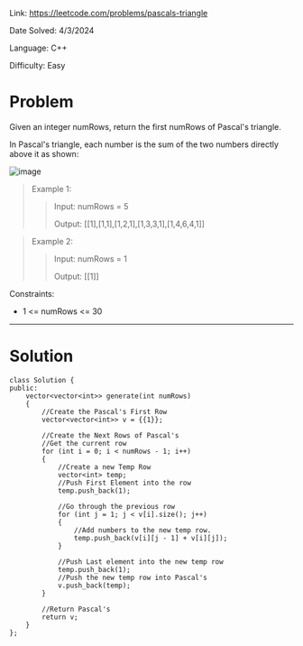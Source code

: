 Link: https://leetcode.com/problems/pascals-triangle

Date Solved: 4/3/2024

Language: C++

Difficulty: Easy

# Problem

Given an integer numRows, return the first numRows of Pascal's triangle.

In Pascal's triangle, each number is the sum of the two numbers directly above it as shown:

![image](https://github.com/BrianDang03/Leet-Code-Solved/assets/124744302/7479f41d-64ab-46a8-a721-f46ba0de8613)

>Example 1:
>
>>Input: numRows = 5
>>
>>Output: [[1],[1,1],[1,2,1],[1,3,3,1],[1,4,6,4,1]]

>Example 2:
>
>>Input: numRows = 1
>>
>>Output: [[1]]
 
Constraints:

- 1 <= numRows <= 30

---

# Solution

```
class Solution {
public:
    vector<vector<int>> generate(int numRows) 
    {
        //Create the Pascal's First Row
        vector<vector<int>> v = {{1}};

        //Create the Next Rows of Pascal's
        //Get the current row
        for (int i = 0; i < numRows - 1; i++)
        {
            //Create a new Temp Row
            vector<int> temp;
            //Push First Element into the row  
            temp.push_back(1);

            //Go through the previous row
            for (int j = 1; j < v[i].size(); j++)
            {
                //Add numbers to the new temp row. 
                temp.push_back(v[i][j - 1] + v[i][j]);
            }   

            //Push Last element into the new temp row
            temp.push_back(1);
            //Push the new temp row into Pascal's  
            v.push_back(temp);      
        }      

        //Return Pascal's
        return v;
    }
};
```

